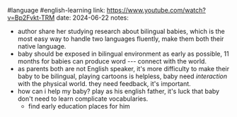 #language #english-learning 
link: https://www.youtube.com/watch?v=Bp2Fvkt-TRM
date: 2024-06-22
notes:
- author share her studying research about bilingual babies, which is the most easy way to handle two languages fluently, make them both their native language.
- baby should be exposed in bilingual environment as early as possible, 11 months for babies can produce word --- connect with the world.
- as parents both are not English speaker, it's more difficulty to make their baby to be bilingual, playing cartoons is helpless, baby need *interaction* with the physical world. they need feedback, it's important.
- how can i help my baby? play as his english father, it's luck that baby don't need to learn complicate vocabularies.
	- find early education places for him